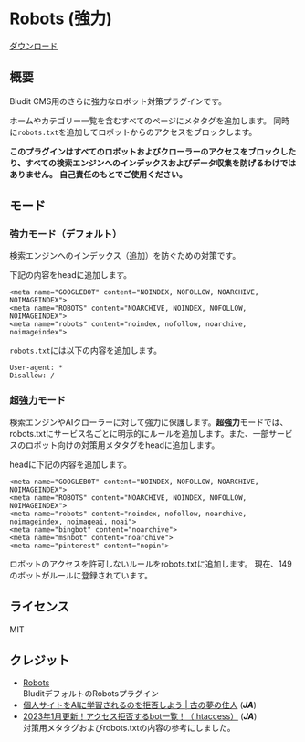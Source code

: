# Robots (強力)

[ダウンロード](https://github.com/sakanafurai/robots-strong/releases/download/1.3.1/robots-strong.zip)

## 概要
Bludit CMS用のさらに強力なロボット対策プラグインです。

ホームやカテゴリー一覧を含むすべてのページにメタタグを追加します。
同時に```robots.txt```を追加してロボットからのアクセスをブロックします。


**このプラグインはすべてのロボットおよびクローラーのアクセスをブロックしたり、すべての検索エンジンへのインデックスおよびデータ収集を防げるわけではありません。**
**自己責任のもとでご使用ください。**

## モード

### 強力モード（デフォルト）
検索エンジンへのインデックス（追加）を防ぐための対策です。

下記の内容をheadに追加します。
```
<meta name="GOOGLEBOT" content="NOINDEX, NOFOLLOW, NOARCHIVE, NOIMAGEINDEX">
<meta name="ROBOTS" content="NOARCHIVE, NOINDEX, NOFOLLOW, NOIMAGEINDEX">
<meta name="robots" content="noindex, nofollow, noarchive, noimageindex">
```
```robots.txt```には以下の内容を追加します。
```
User-agent: *
Disallow: /
```

### 超強力モード
検索エンジンやAIクローラーに対して強力に保護します。**超強力**モードでは、robots.txtにサービス名ごとに明示的にルールを追加します。また、一部サービスのロボット向けの対策用メタタグをheadに追加します。

headに下記の内容を追加します。
```
<meta name="GOOGLEBOT" content="NOINDEX, NOFOLLOW, NOARCHIVE, NOIMAGEINDEX">
<meta name="ROBOTS" content="NOARCHIVE, NOINDEX, NOFOLLOW, NOIMAGEINDEX">
<meta name="robots" content="noindex, nofollow, noarchive, noimageindex, noimageai, noai">
<meta name="bingbot" content="noarchive">
<meta name="msnbot" content="noarchive">
<meta name="pinterest" content="nopin">
```

ロボットのアクセスを許可しないルールをrobots.txtに追加します。
現在、149のボットがルールに登録されています。

## ライセンス
MIT

## クレジット
* [Robots](https://github.com/bludit/bludit/tree/v3.0/bl-plugins/robots)<br>
BluditデフォルトのRobotsプラグイン
* [個人サイトをAIに学習されるのを拒否しよう | 古の夢の住人](https://blog.yume-saku.site/ai-learning/) (***JA***)
* [2023年1月更新！アクセス拒否するbot一覧！（.htaccess）](https://parudou5.com/webseisaku/113/) (***JA***)<br>
対策用メタタグおよびrobots.txtの内容の参考にしました。
